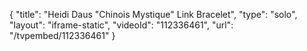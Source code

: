 {
    "title": "Heidi Daus \"Chinois Mystique\" Link Bracelet",
    "type": "solo",
    "layout": "iframe-static",
    "videoId": "112336461",
    "url": "\/tvpembed\/112336461"
}